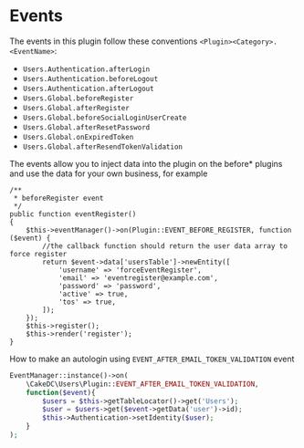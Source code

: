 Events
======

The events in this plugin follow these conventions `<Plugin><Category>.<EventName>`:

* `Users.Authentication.afterLogin`
* `Users.Authentication.beforeLogout`
* `Users.Authentication.afterLogout`
* `Users.Global.beforeRegister`
* `Users.Global.afterRegister`
* `Users.Global.beforeSocialLoginUserCreate`
* `Users.Global.afterResetPassword`
* `Users.Global.onExpiredToken`
* `Users.Global.afterResendTokenValidation`

The events allow you to inject data into the plugin on the before* plugins and use the data for your
own business, for example

    /**
     * beforeRegister event
     */
    public function eventRegister()
    {
        $this->eventManager()->on(Plugin::EVENT_BEFORE_REGISTER, function ($event) {
            //the callback function should return the user data array to force register
            return $event->data['usersTable']->newEntity([
                'username' => 'forceEventRegister',
                'email' => 'eventregister@example.com',
                'password' => 'password',
                'active' => true,
                'tos' => true,
            ]);
        });
        $this->register();
        $this->render('register');
    }


How to make an autologin using `EVENT_AFTER_EMAIL_TOKEN_VALIDATION` event

```php
EventManager::instance()->on(
    \CakeDC\Users\Plugin::EVENT_AFTER_EMAIL_TOKEN_VALIDATION,
    function($event){
        $users = $this->getTableLocator()->get('Users');
        $user = $users->get($event->getData('user')->id);
        $this->Authentication->setIdentity($user);
    }
);
```
